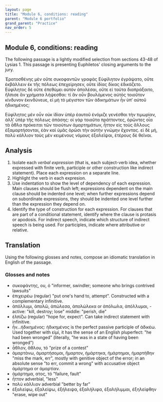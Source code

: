 ```yaml
---
layout: page
title: "Module 6, conditions: reading"
parent: "Module 6 portfolio"
grand_parent: "Practice"
nav_order: 5
---
```


## Module 6, conditions: reading

The following passage is a lightly modified selection from sections 43-48 of Lysias 1.  This passage is presenting Euphiletos' closing arguments to the jury.

Ἐρατοσθένης μὲν οὔτε συκοφαντῶν γραφάς Εὐφίλητον ἐγράψατο, οὔτε ἐκβάλλειν ἐκ τῆς πόλεως ἐπεχείρησεν, οὕτε ἰδίας δίκας ἐδικάζετο.
Εὐφίλητος δὲ οὔτε ἐπεθύμει αὐτὸν ἀπολέσαι,
οὔτε εἰ ταῦτα διαπράξαιτο, ἤλπισε ἂν χρήματα λήψεσθαι: τί ἄν οὖν βουλόμενος αὐτὸς τοιοῦτον κίνδυνον ἐκινδύνευε, εἰ μὴ τὸ μέγιστον τῶν ἀδικημάτων ἦν ὑπʼ αὐτοῦ ἠδικημένος; 


Εὐφίλητος μὲν οὖν οὐκ ἰδίαν ὑπὲρ ἑαυτοῦ ἐνόμιζε γενέσθαι τὴν τιμωρίαν, ἀλλʼ ὑπὲρ τῆς πόλεως ἁπάσης: οἱ γὰρ τοιαῦτα πράττοντες, ὁρῶντες οἷα τὰ ἆθλα πρόκειται τῶν τοιούτων ἁμαρτημάτων, ἧττον εἰς τοὺς ἄλλους ἐξαμαρτήσονται, ἐὰν καὶ ὑμᾶς ὁρῶσι τὴν αὐτὴν γνώμην ἔχοντας. εἰ δὲ μή, πολὺ κάλλιον τοὺς μὲν κειμένους νόμους ἐξαλεῖψαι, ἑτέρους δὲ θεῖναι.

## Analysis

1. Isolate each *verbal expression* (that is, each subject-verb idea, whether expressed with finite verb, participle or other construction like indirect statement). Place each expression on a separate line.
2. Highlight the verb in each expresion.
3. Use indentation to show the level of dependency of each expression. Main clauses should be flush left; expressions dependent on the main clause should be indented one level; when further expressions depend on subordinate expressions, they should be indented one level further than the expression they depend on.
4. Identify the type of construction for each expression.  For clauses that are part of a conditional statement, identify where the clause is protasis or apodosis.  For indirect speech, indicate which structure of indirect speech is being used.  For participles, indicate where attributive or relative.


## Translation

Using the following glosses and notes, compose an idiomatic translation in English of the passage.  

### Glosses and notes

- συκοφάντης, ου, ὁ "informer, swindler; someone who brings contrived lawsuits"
- ἐπιχειρέω (regular) "put one's hand to, attempt". Constructed with a complementary infinitive.
- ἀπόλλυμι, ἀπολῶ, ἀπώλεσα, ἀπολώλεκα or ἀπόλωλα, ἀπόλλυμαι, - active: "kill, destroy; lose" middle: "perish, die"
- ἐλπίζω (regular) "hope for, expect". Can take indirect statement with infinitive.
- ἦν...ἠδικημένος: ἠδικημένος is the perfect passive participle of ἀδικέω. Used together with εἰμί, it has the sense of an English pluperfect: "he had been wronged" (literally, "he was in a state of having been wronged")
- ἆθλον, ἄθλου, τό "prize of a contest"
- ἁμαρτάνω, ἁμαρτήσομαι, ἥμαρτον, ἡμάρτηκα, ἡμάρτημαι, ἡμαρτήθην "miss the mark, err", mostly with genitive object of the error; in an absolute sense "to err, commit a wrong" with accusative object ἁμάρτημα or ἁμαρτίαν.
- ἁμάρτημα, ατος, τό "failure, fault"
- ἧττον adverbial, "less"
- πολὺ κάλλιον adverbial "better by far"
- ἐξαλείφω, ἐξαλείψω, ἐξήλειψα, ἐξαλήλιφα, ἐξαλήλιμμαι, ἐξηλείφθην "erase, wipe out"
